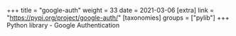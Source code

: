 +++
title = "google-auth"
weight = 33
date = 2021-03-06
[extra]
link = "https://pypi.org/project/google-auth/"
[taxonomies]
groups = ["pylib"]
+++
Python library - Google Authentication

